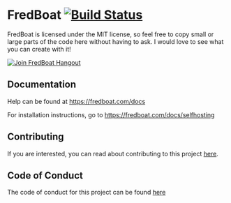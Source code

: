 # FredBoat [![Build Status](https://travis-ci.org/dotdog20/sergboat.svg?branch=master)](https://travis-ci.org/dotdog20/sergboat) 

FredBoat is licensed under the MIT license, so feel free to copy small or large parts of the code here without having to ask. I would love to see what you can create with it!

[![Join FredBoat Hangout](https://discordapp.com/api/guilds/174820236481134592/embed.png?style=banner2)](https://discord.gg/cgPFW4q)

## Documentation
Help can be found at https://fredboat.com/docs

For installation instructions, go to https://fredboat.com/docs/selfhosting

## Contributing
If you are interested, you can read about contributing to this project [here](https://github.com/Frederikam/FredBoat/blob/master/CONTRIBUTING.md).

## Code of Conduct
The code of conduct for this project can be found [here](https://github.com/Frederikam/FredBoat/blob/master/CODE_OF_CONDUCT.md)
